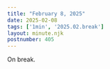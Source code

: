 ```yaml
---
title: "February 8, 2025"
date: 2025-02-08
tags: ['1min', '2025.02.break']
layout: minute.njk
postnumber: 405
---
```

On break.